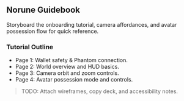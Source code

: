 ## Norune Guidebook

Storyboard the onboarding tutorial, camera affordances, and avatar possession flow for quick reference.

### Tutorial Outline
- Page 1: Wallet safety & Phantom connection.
- Page 2: World overview and HUD basics.
- Page 3: Camera orbit and zoom controls.
- Page 4: Avatar possession mode and controls.

> TODO: Attach wireframes, copy deck, and accessibility notes.
